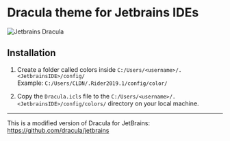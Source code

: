 # Dracula theme for Jetbrains IDEs

![Jetbrains Dracula](https://drive.google.com/uc?export=view&id=1zGXbd8OeZIv2tW55a_9SEZ31HEbSqyTB)

## Installation

1. Create a folder called colors inside `C:/Users/<username>/.<JetbrainsIDE>/config/`  
Example: `C:/Users/CLDN/.Rider2019.1/config/color/`

2. Copy the `Dracula.icls` file to the `C:/Users/<username>/.<JetbrainsIDE>/config/colors/` directory on your local machine.

---

This is a modified version of Dracula for JetBrains: https://github.com/dracula/jetbrains
